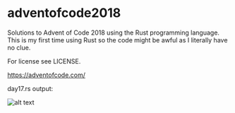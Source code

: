 # adventofcode2018
Solutions to Advent of Code 2018 using the Rust programming language.  This is my first time using Rust so the code might be awful as I literally have no clue.

For license see LICENSE.

https://adventofcode.com/

day17.rs output:

![alt text](https://i.ibb.co/sqKHdQ6/input.gif)
